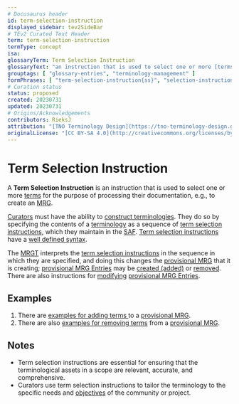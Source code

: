 ```yaml
---
# Docusaurus header
id: term-selection-instruction
displayed_sidebar: tev2SideBar
# TEv2 Curated Text Header
term: term-selection-instruction
termType: concept
isa:
glossaryTerm: Term Selection Instruction
glossaryText: "an instruction that is used to select one or more [terms](scoped-term@) for the purpose of processing their documentation, e.g., to create an [MRG](@)."
grouptags: [ "glossary-entries", "terminology-management" ]
formPhrases: [ "term-selection-instruction{ss}", "selection-instruction{ss}" ]
# Curation status
status: proposed
created: 20230731
updated: 20230731
# Origins/Acknowledgements
contributors: RieksJ
attribution: "[TNO Terminology Design](https://tno-terminology-design.github.io/tev2-specifications/docs)"
originalLicense: "[CC BY-SA 4.0](http://creativecommons.org/licenses/by-sa/4.0/?ref=chooser-v1)"
---
```


# Term Selection Instruction

A **Term Selection Instruction** is an instruction that is used to select one or more [terms](scoped-term@) for the purpose of processing their documentation, e.g., to create an [MRG](@).

[Curators](@) must have the ability to [construct terminologies](/docs/manuals/curator/terminology-construction). They do so by specifying the contents of a [terminology](@) as a sequence of [term selection instructions](@), which they maintain in the [SAF](@). [Term selection instructions](@) have a [well defined syntax](/docs/specs/syntax/term-selection).

The [MRGT](@) interprets the [term selection instructions](@) in the sequence in which they are specified, and doing this changes the [provisional MRG](@) that it is creating; [provisional MRG Entries](@) may be [created (added)](/docs/specs/syntax/term-selection#add-terms) or [removed](/docs/specs/syntax/term-selection#add-terms). There are also instructions for [modifying](/docs/specs/syntax/term-selection#add-terms) [provisional MRG Entries](@).

## Examples

1. There are [examples for adding terms ](/docs/specs/syntax/term-selection#add-terms) to a [provisional MRG](@).
2. There are also [examples for removing terms](/docs/specs/syntax/term-selection#remove-terms) from a [provisional MRG](@). 

## Notes

- Term selection instructions are essential for ensuring that the terminological assets in a scope are relevant, accurate, and comprehensive.
- Curators use term selection instructions to tailor the terminology to the specific needs and [objectives](@) of the community or project.

